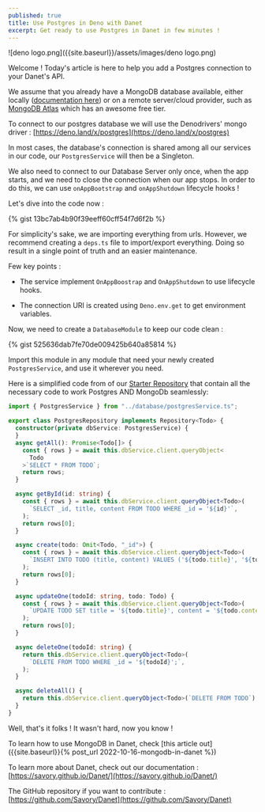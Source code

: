 ```yaml
---
published: true
title: Use Postgres in Deno with Danet
excerpt: Get ready to use Postgres in Danet in few minutes !
---
```


![deno logo.png]({{site.baseurl}}/assets/images/deno logo.png)

Welcome ! Today's article is here to help you add a Postgres connection to your Danet's API.

We assume that you already have a MongoDB database available, either locally ([documentation here](https://www.mongodb.com/docs/manual/installation/)) or on a remote server/cloud provider, such as [MongoDB Atlas](https://www.mongodb.com/atlas/database?tck=docs_server) which has an awesome free tier.

To connect to our postgres database we will use the Denodrivers' mongo driver  : [https://deno.land/x/postgres](https://deno.land/x/postgres)

In most cases, the database's connection is shared among all our services in our code, our `PostgresService` will then be a Singleton.

We also need to connect to our Database Server only once, when the app starts, and we need to close the connection when our app stops. In order to do this, we can use `onAppBootstrap` and `onAppShutdown` lifecycle hooks !


Let's dive into the code now :

{% gist 13bc7ab4b90f39eeff60cff54f7d6f2b %}

For simplicity's sake, we are importing everything from urls. However, we recommend creating a `deps.ts` file to import/export everything. Doing so result in a single point of truth and an easier maintenance.

Few key points  :

- The service implement `OnAppBoostrap` and `OnAppShutdown` to use lifecycle hooks.

- The connection URI is created using `Deno.env.get` to get environment variables.

Now, we need to create a `DatabaseModule` to keep our code clean : 

{% gist 525636dab7fe70de009425b640a85814 %}


Import this module in any module that need your newly created `PostgresService`, and use it wherever you need.

Here is a simplified code from of our [Starter Repository](https://github.com/Savory/Danet-Starter) that contain all the necessary code to work Postgres AND MongoDb seamlessly: 

```ts
import { PostgresService } from "../database/postgresService.ts";

export class PostgresRepository implements Repository<Todo> {
  constructor(private dbService: PostgresService) {
  }
  async getAll(): Promise<Todo[]> {
    const { rows } = await this.dbService.client.queryObject<
      Todo
    >`SELECT * FROM TODO`;
    return rows;
  }

  async getById(id: string) {
    const { rows } = await this.dbService.client.queryObject<Todo>(
      `SELECT _id, title, content FROM TODO WHERE _id = '${id}'`,
    );
    return rows[0];
  }

  async create(todo: Omit<Todo, "_id">) {
    const { rows } = await this.dbService.client.queryObject<Todo>(
      `INSERT INTO TODO (title, content) VALUES ('${todo.title}', '${todo.content}') RETURNING _id, title, content;`,
    );
    return rows[0];
  }

  async updateOne(todoId: string, todo: Todo) {
    const { rows } = await this.dbService.client.queryObject<Todo>(
      `UPDATE TODO SET title = '${todo.title}', content = '${todo.content}' WHERE _id = '${todoId}' RETURNING _id, title, content;`,
    );
    return rows[0];
  }

  async deleteOne(todoId: string) {
    return this.dbService.client.queryObject<Todo>(
      `DELETE FROM TODO WHERE _id = '${todoId}';`,
    );
  }

  async deleteAll() {
    return this.dbService.client.queryObject<Todo>(`DELETE FROM TODO`);
  }
}
```


Well, that's it folks ! It wasn't hard, now you know !

To learn how to use MongoDB in Danet, check [this article out]({{site.baseurl}}{% post_url 2022-10-16-mongodb-in-danet %})

To learn more about Danet, check out our documentation : [https://savory.github.io/Danet/](https://savory.github.io/Danet/)

The GitHub repository if you want to contribute : [https://github.com/Savory/Danet](https://github.com/Savory/Danet)
